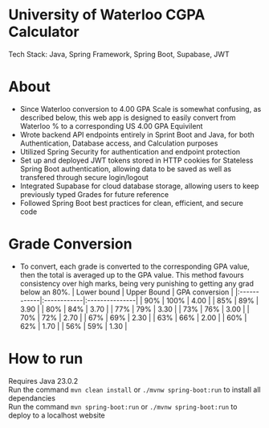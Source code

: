 # University of Waterloo CGPA Calculator
Tech Stack: Java, Spring Framework, Spring Boot, Supabase, JWT

# About
* Since Waterloo conversion to 4.00 GPA Scale is somewhat confusing, as described below, this web app is designed to easily convert from Waterloo % to a corresponding US 4.00 GPA Equivilent
* Wrote backend API endpoints entirely in Sprint Boot and Java, for both Authentication, Database access, and Calculation purposes
* Utilized Spring Security for authentication and endpoint protection 
* Set up and deployed JWT tokens stored in HTTP cookies for Stateless Spring Boot authentication, allowing data to be saved as well as transfered through secure login/logout
* Integrated Supabase for cloud database storage, allowing users to keep previously typed Grades for future reference 
* Followed Spring Boot best practices for clean, efficient, and secure code 

# Grade Conversion
* To convert, each grade is converted to the corresponding GPA value, then the total is averaged up to the GPA value. This method favours consistency over high marks, being very punishing to getting any grad below an 80%. 
| Lower bound | Upper Bound | GPA conversion |
|:------------|:------------|:---------------|
| 90%   | 100%  | 4.00 |
| 85%   | 89%   | 3.90 |
| 80%   | 84%   | 3.70 |
| 77%   | 79%   | 3.30 |
| 73%   | 76%   | 3.00 |
| 70%   | 72%   | 2.70 |
| 67%   | 69%   | 2.30 |
| 63%   | 66%   | 2.00 |
| 60%   | 62%   | 1.70 |
| 56%   | 59%   | 1.30 |

# How to run 
Requires Java 23.0.2 <br/>
Run the command `mvn clean install` or `./mvnw spring-boot:run` to install all dependancies <br/>
Run the command `mvn spring-boot:run` or `./mvnw spring-boot:run` to deploy to a localhost website <br/>
